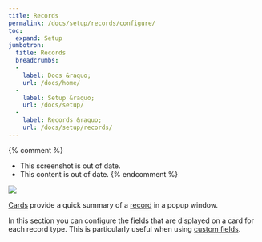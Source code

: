 ```yaml
---
title: Records
permalink: /docs/setup/records/configure/
toc:
  expand: Setup
jumbotron:
  title: Records
  breadcrumbs:
  -
    label: Docs &raquo;
    url: /docs/home/
  -
    label: Setup &raquo;
    url: /docs/setup/
  -
    label: Records &raquo;
    url: /docs/setup/records/
---
```


{% comment %}
* This screenshot is out of date.
* This content is out of date.
{% endcomment %}

<div class="cerb-screenshot">
<img src="/assets/images/docs/setup/cards.png" class="screenshot">
</div>

[Cards](/docs/cards/) provide a quick summary of a [record](/docs/records/) in a popup window.

In this section you can configure the [fields](/docs/records/#fields) that are displayed on a card for each record type. This is particularly useful when using [custom fields](/docs/records/#custom-fields).
